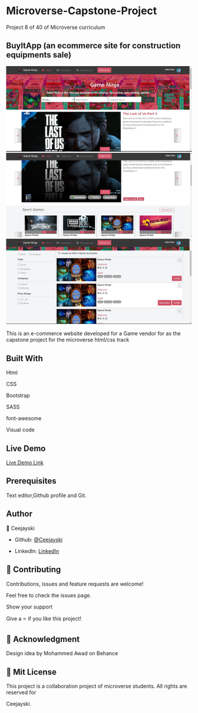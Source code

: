 # Microverse-Capstone-Project
Project 8 of 40 of Microverse curriculum 
## BuyItApp (an ecommerce site for construction equipments sale)

![screenshot](./images/screenshot.jpg)
![screenshot](./images/screenshot2.jpg)
![screenshot](./images/search.jpg)

</h1>This is an e-commerce website developed for a Game vendor for as  the capstone project for the microverse html/css track</h1>

## Built With

Html

CSS

Bootstrap

SASS

font-awesome

Visual code

## Live Demo

[Live Demo Link](https://vigorous-snyder-713b5f.netlify.app)

## Prerequisites

Text editor,Github profile and Git.

## Author

👤 Ceejayski

- Github: [@Ceejayski](https://github.com/ceejayski)

- LinkedIn: [LinkedIn](https://www.linkedin.com/in/chijioke-okoli-b0397a168/)

## 🤝 Contributing

Contributions, issues and feature requests are welcome!

Feel free to check the issues page.

Show your support

Give a ⭐️ if you like this project!

## 🤝 Acknowledgment

Design idea by Mohammed Awad on Behance

## 📝 Mit License

This project is a collaboration project of microverse students. All rights are reserved for

Ceejayski.
